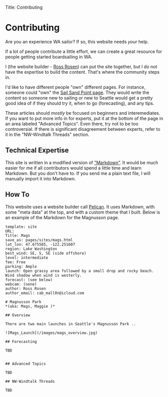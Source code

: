 Title: Contributing

# Contributing

Are you an experience WA sailor? If so, this website needs _your_ help.

If a lot of people contribute a little effort, we can create a great resource
for people getting started boardsailing in WA.

I (the website builder - <a href="mailto:cab_mall0n@icloud.com" >Ross Rosen</a>)
can put the site together, but I do not have the expertise to build the content. 
That's where the community steps in.

I'd like to have different people "own" different pages. For instance, someone
could "own" the [Sail Sand Point page](/pages/sites/ssp.html). They would write
the content so someone new to sailing or new to Seattle would get a pretty good
idea of if they should try it, when to go (forecasting), and any tips.

These articles should _mostly_ be focused on beginners and interemediates. If
you want to put more info in for experts, put it at the bottom of the page in an
area labeled "Advanced Topics". Even there, try not to be too controversial.
If there is significant disagreement between experts, refer to it in the
"NW-Windtalk Threads" section.

## Technical Expertise

This site is written in a modified version of ["Markdown"](https://www.markdownguide.org/getting-started/).
It would be much easier for me if all contributors would spend a little time and learn Markdown.
But you don't have to. If you send me a plain text file, I will manually import it into Markdown.

## How To

This website uses a website builder call [Pelican](https://getpelican.com). It uses
Markdown, with some "meta data" at the top, and with a custom theme that I built. 
Below is an example of the Markdown for the Magnusson page.

```
template: site
URL:
Title: Mags
save_as: pages/sites/mags.html
lat_lon: 47.675585, -122.251607
region: Lake Washington
best_wind: SE, S, SE (side offshore)
level: intermediate
fee: Free
parking: Ample
launch: Open grassy area followed by a small drop and rocky beach. Wind shadow when wind is westerly.
forecast: (see below)
webcam: (none)
author: Ross Rosen
author_email: cab_mall0n@icloud.com

# Magnusson Park
*(aka: Mags, Maggie )*

## Overview

There are two main launches in Seattle's Magnusson Park ..

![Mags_Launch](/images/mags_overview.jpg)

## Forecasting

TBD


## Advanced Topics

TBD

## NW-Windtalk Threads

TBD

```
